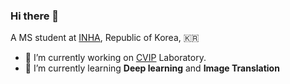 ### Hi there 👋

A MS student at [INHA](https://www.inha.ac.kr/sites/kr/index.do), Republic of Korea, 🇰🇷

- 🔭 I’m currently working on [CVIP](http://cvip.inha.ac.kr/) Laboratory.
- 🌱 I’m currently learning __Deep learning__ and __Image Translation__ 

<!--
**jaewoong1/jaewoong1** is a ✨ _special_ ✨ repository because its `README.md` (this file) appears on your GitHub profile.

Here are some ideas to get you started:

- 🔭 I’m currently working on ...
- 🌱 I’m currently learning ...
- 👯 I’m looking to collaborate on ...
- 🤔 I’m looking for help with ...
- 💬 Ask me about ...
- 📫 How to reach me: ...
- 😄 Pronouns: ...
- ⚡ Fun fact: ...
-->
